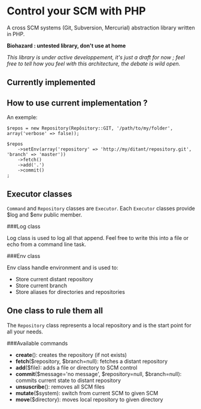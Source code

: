 Control your SCM with PHP
=========================

A cross SCM systems (Git, Subversion, Mercurial) abstraction library written in PHP.

**Biohazard : untested library, don't use at home**

*This library is under active developpement, it's just a draft for now ;
feel free to tell how you feel with this architecture, the debate is wild open.*


Currently implemented
---------------------




How to use current implementation ?
-----------------------------------

An exemple:

    $repos = new Repository(Repôsitory::GIT, '/path/to/my/folder', array('verbose' => false));
    
    $repos
        ->setEnv(array('repository' => 'http://my/ditant/repository.git', 'branch' => 'master'))
        ->fetch()
        ->add('.')
        ->commit()
    ;
        
        
Executor classes
----------------

`Command` and `Repository` classes are `Executor`. Each `Executor` classes provide $log and $env public member.


###Log class

Log class is used to log all that append. Feel free to write this into a file or echo from a command line task.


###Env class

Env class handle environment and is used to:

-  Store current distant repository
-  Store current branch
-  Store aliases for directories and repositories
        
        
One class to rule them all
--------------------------

The `Repository` class represents a local repository and is the start point for all your needs.

###Available commands

-  **create**(): creates the repository (if not exists)
-  **fetch**($repository, $branch=null): fetches a distant repository
-  **add**($file): adds a file or directory to SCM control
-  **commit**($message='no message', $repository=null, $branch=null): commits current state to distant repository
-  **unsuscribe**(): removes all SCM files
-  **mutate**($system): switch from current SCM to given SCM
-  **move**($directory): moves local repository to given directory